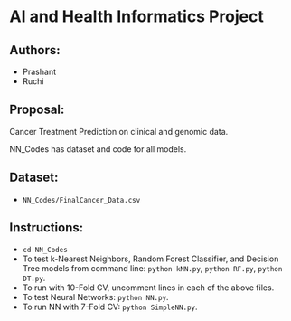 # AI and Health Informatics Project

## Authors:
* Prashant
* Ruchi

## Proposal:
Cancer Treatment Prediction on clinical and genomic data.

NN_Codes has dataset and code for all models.

## Dataset:
* ```NN_Codes/FinalCancer_Data.csv```

## Instructions:
* ```cd NN_Codes```
* To test k-Nearest Neighbors, Random Forest Classifier, and Decision Tree models from command line: ```python kNN.py```, ```python RF.py```, ```python DT.py```.
* To run with 10-Fold CV, uncomment lines in each of the above files.
* To test Neural Networks: ```python NN.py```.
* To run NN with 7-Fold CV: ```python SimpleNN.py```.
